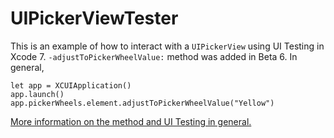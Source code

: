 # UIPickerViewTester

This is an example of how to interact with a `UIPickerView` using UI Testing in Xcode 7. `-adjustToPickerWheelValue:` method was added in Beta 6. In general,

    let app = XCUIApplication()
    app.launch()
    app.pickerWheels.element.adjustToPickerWheelValue("Yellow")

[More information on the method and UI Testing in general.](http://masilotti.com/ui-testing-xcode-7/)
